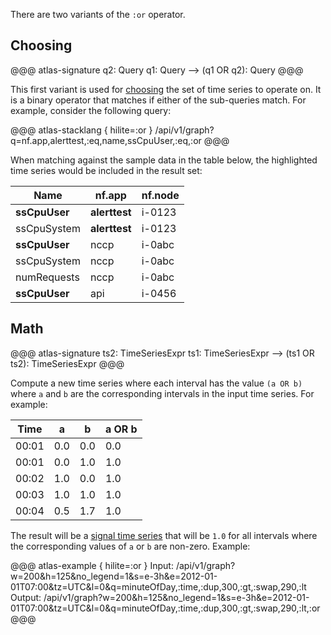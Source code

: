 
There are two variants of the `:or` operator.

## Choosing

@@@ atlas-signature
q2: Query
q1: Query
-->
(q1 OR q2): Query
@@@

This first variant is used for [choosing](../tutorial.md#choosing) the set of time series to
operate on. It is a binary operator that matches if either of the sub-queries match. For example,
consider the following query:

@@@ atlas-stacklang { hilite=:or }
/api/v1/graph?q=nf.app,alerttest,:eq,name,ssCpuUser,:eq,:or
@@@

When matching against the sample data in the table below, the highlighted time series would be
included in the result set:

<table>
  <thead>
  <th>Name</th><th>nf.app</th><th>nf.node</th>
  </thead>
  <tbody>
  <tr class="atlas-hilite">
    <td><strong>ssCpuUser</strong></td>
    <td><strong>alerttest</strong></td>
    <td>i-0123</td>
  </tr><tr class="atlas-hilite">
    <td>ssCpuSystem</td>
    <td><strong>alerttest</strong></td>
    <td>i-0123</td>
  </tr><tr class="atlas-hilite">
    <td><strong>ssCpuUser</strong></td>
    <td>nccp</td>
    <td>i-0abc</td>
  </tr><tr>
    <td>ssCpuSystem</td>
    <td>nccp</td>
    <td>i-0abc</td>
  </tr><tr>
    <td>numRequests</td>
    <td>nccp</td>
    <td>i-0abc</td>
  </tr><tr class="atlas-hilite">
    <td><strong>ssCpuUser</strong></td>
    <td>api</td>
    <td>i-0456</td>
  </tr>
  </tbody>
</table>

## Math

@@@ atlas-signature
ts2: TimeSeriesExpr
ts1: TimeSeriesExpr
-->
(ts1 OR ts2): TimeSeriesExpr
@@@

Compute a new time series where each interval has the value `(a OR b)` where `a`
and `b` are the corresponding intervals in the input time series. For example:

| **Time** | **a** | **b** | **a OR b** |
|----------|-------|-------|-------------|
|  00:01   | 0.0   |  0.0  |  0.0        |
|  00:01   | 0.0   |  1.0  |  1.0        |
|  00:02   | 1.0   |  0.0  |  1.0        |
|  00:03   | 1.0   |  1.0  |  1.0        |
|  00:04   | 0.5   |  1.7  |  1.0        |

The result will be a [signal time series](../alerting-expressions.md#signal-line) that will
be `1.0` for all intervals where the corresponding values of `a` or `b` are non-zero.
Example:

@@@ atlas-example { hilite=:or }
Input: /api/v1/graph?w=200&h=125&no_legend=1&s=e-3h&e=2012-01-01T07:00&tz=UTC&l=0&q=minuteOfDay,:time,:dup,300,:gt,:swap,290,:lt
Output: /api/v1/graph?w=200&h=125&no_legend=1&s=e-3h&e=2012-01-01T07:00&tz=UTC&l=0&q=minuteOfDay,:time,:dup,300,:gt,:swap,290,:lt,:or
@@@
